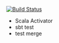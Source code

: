 [![Build Status](http://198.199.109.52:8080/buildStatus/icon?job=scala-sbt-activator)](http://198.199.109.52:8080/job/scala-sbt-activator/)
- Scala Activator 
- sbt test
- test merge
